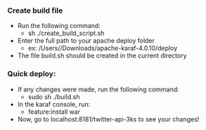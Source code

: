 ### Create build file
* Run the following command:
    * sh ./create_build_script.sh
* Enter the full path to your apache deploy folder
    * ex: /Users/<username>/Downloads/apache-karaf-4.0.10/deploy 
* The file build.sh should be created in the current directory

### Quick deploy:
* If any changes were made, run the following command:
    * sudo sh ./build.sh
* In the karaf console, run:
    * feature:install war
* Now, go to localhost:8181/twitter-api-3ks to see your changes!